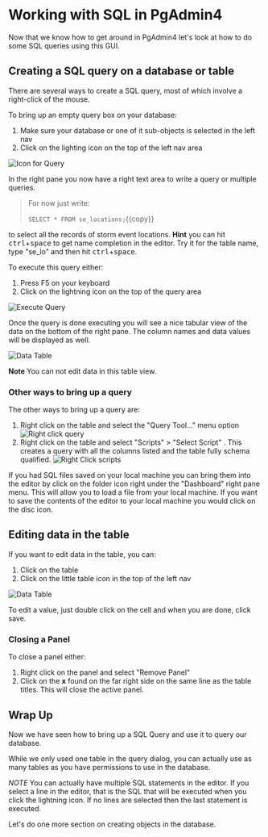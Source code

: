 # Working with SQL in PgAdmin4

Now that we know how to get around in PgAdmin4 let's look at how to do some SQL queries using this GUI.

## Creating a SQL query on a database or table

There are several ways to create a SQL query, most of which involve a right-click of the mouse. 

To bring up an empty query box on your database:
1. Make sure your database or one of it sub-objects is selected in the left nav
2. Click on the lighting icon on the top of the left nav area

![Icon for Query](basicpgadmin/assets/03-lightning.png)

In the right pane you now have a right text area to write a query or multiple queries. 

> For now just write:
>
> ```SELECT * FROM se_locations;```{{copy}}

to select all the records of storm event locations. **Hint** you can hit <kbd>ctrl</kbd>+<kbd>space</kbd> to get name completion in the editor. 
Try it for the table name, type "se_lo" and then hit <kbd>ctrl</kbd>+<kbd>space</kbd>. 

To execute this query either:
1. Press F5 on your keyboard 
1. Click on the lightning icon on the top of the query area

![Execute Query](basicpgadmin/assets/03-execute-query.png)

Once the query is done executing you will see a nice tabular view of the data on the bottom of the right pane. The column names and data values will be displayed as well. 

![Data Table](basicpgadmin/assets/03-data-table.png)

**Note** You can not edit data in this table view.

### Other ways to bring up a query

The other ways to bring up a query are:
1. Right click on the table and select the "Query Tool..." menu option ![Right click query](basicpgadmin/assets/03-right-query.png)
1. Right click on the table and select  "Scripts" > "Select Script" . This creates a query with all the columns listed and 
the table fully schema qualified. 
![Right Click scripts](basicpgadmin/assets/03-right-script.png)

If you had SQL files saved on your local machine you can bring them into the editor by click on the folder icon right under 
the "Dashboard" right pane menu. This will allow you to load a file from your local machine. If you want to save the contents of the editor to your local machine you would click on the disc icon.

## Editing data in the table
If you want to edit data in the table, you can: 
1. Click on the table
1. Click on the little table icon in the top of the left nav

![Data Table](basicpgadmin/assets/03-edit-table.png)

To edit a value, just double click on the cell and when you are done, click save.

### Closing a Panel

To close a panel either:
1. Right click on the panel and select "Remove Panel"
2. Click on the **x** found on the  far right side on the same line as the table titles. This will close the active panel. 

## Wrap Up

Now we have seen how to bring up a SQL Query and use it to query our database. 

While we only used one table in the query dialog, you can actually use as many tables as you have permissions to use in 
the database.

*NOTE* You can actually have multiple SQL statements in the editor. If you select a line in the editor, that is the SQL 
that will be executed when you click the lightning icon. If no lines are selected then the last statement is executed. 

Let's do one more section on creating objects in the database.